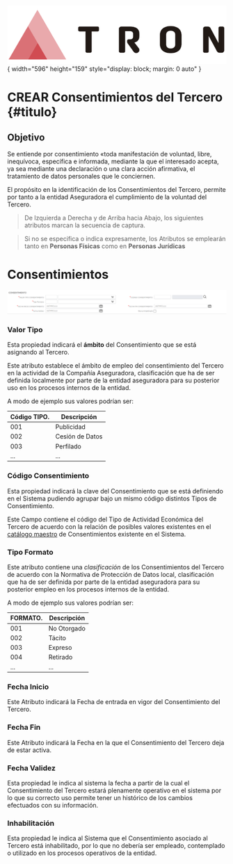 ![Imagen LOGO](./00-Imagen/logo-TRON.png){ width="596" height="159" style="display: block; margin: 0 auto" }

# CREAR Consentimientos del Tercero {#titulo}

## Objetivo

Se entiende por consentimiento «toda manifestación de voluntad, libre, inequívoca, específica e informada, mediante la que el interesado acepta, ya sea mediante una declaración o una clara acción afirmativa, el tratamiento de datos personales que le conciernen.

El propósito en la identificación de los Consentimientos del Tercero, permite por tanto a la entidad Aseguradora el cumplimiento de la voluntad del Tercero.

>De Izquierda a Derecha y de Arriba hacia Abajo, los siguientes atributos marcan la secuencia de captura.

>Si no se especifica o indica expresamente, los Atributos se emplearán tanto en **Personas Físicas** como en **Personas Jurídicas**

# Consentimientos

![Datos Básicos](./00-Imagen/Consentimientos.png)

### **Valor Tipo**

Esta propiedad indicará el **ámbito** del Consentimiento que se está asignando al Tercero.

Este atributo establece el ámbito de empleo del consentimiento del Tercero en la actividad de la Compañía Aseguradora, clasificación que ha de ser definida localmente por parte de la entidad aseguradora para su posterior uso en los procesos internos de la entidad.

A modo de ejemplo sus valores podrían ser:

| Código TIPO.         |  Descripción     |
| -----------          | -----------      |
| 001                  | Publicidad       |
| 002                  | Cesión de Datos  |
| 003                  | Perfilado        |
| ...                  | ...              |

### **Código Consentimiento**

Esta propiedad indicará la clave del Consentimiento que se está definiendo en el Sistema pudiendo agrupar bajo un mismo código distintos Tipos de Consentimiento.

Este Campo contiene el código del Tipo de Actividad Económica del Tercero de acuerdo con la relación de posibles valores existentes en el [catálogo maestro](../../../../../../01-TRON/01-Documentacion/01-Modulos/02-Terceros/01-Definicion/01-Comun/DEFINICION-de-Consentimiento.md#titulo) de Consentimientos existente en el Sistema.

### **Tipo Formato**

Este atributo contiene una *clasificación* de los Consentimientos del Tercero de acuerdo con la Normativa de Protección de Datos local, clasificación que ha de ser definida por parte de la entidad aseguradora para su posterior empleo en los procesos internos de la entidad.

A modo de ejemplo sus valores podrían ser:

| FORMATO.         |  Descripción    |
| -----------      | -----------     |
| 001              | No Otorgado     |
| 002              | Tácito          |
| 003              | Expreso         |
| 004              | Retirado        |
| ...              | ...             |

### **Fecha Inicio**

Este Atributo indicará la Fecha de entrada en vigor del Consentimiento del Tercero.

### **Fecha Fin**

Este Atributo indicará la Fecha en la que el Consentimiento del Tercero deja de estar activa.

### **Fecha Validez**

Esta propiedad le indica al sistema la fecha a partir de la cual el Consentimiento del Tercero estará plenamente operativo en el sistema por lo que su correcto uso permite tener un histórico de los cambios efectuados con su información.

### **Inhabilitación**

Esta propiedad le indica al Sistema que el Consentimiento asociado al Tercero está inhabilitado, por lo que no debería ser empleado, contemplado o utilizado en los procesos operativos de la entidad.
